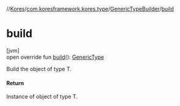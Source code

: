 //[Kores](../../../index.md)/[com.koresframework.kores.type](../index.md)/[GenericTypeBuilder](index.md)/[build](build.md)

# build

[jvm]\
open override fun [build](build.md)(): [GenericType](../-generic-type/index.md)

Build the object of type T.

#### Return

Instance of object of type T.
